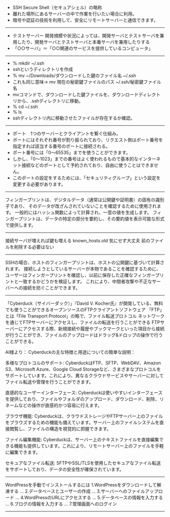 - SSH Secure Shell（セキュアシェル）の略称
- 離れた場所にあるサーバーの中で作業を行いたい場合に利用。
- 暗号や認証の技術を利用して、安全にリモートサーバーと通信できます。
***
- テストサーバー 開発規模や状況によっては、開発サーバとテストサーバを兼用したり、開発サーバとテストサーバと本番サーバを兼用したりする
- 「○○サーバ」＝「○○関連のサービスを提供しているコンピュータ」
***
- % mkdir ~/.ssh
- sshというディレクトリを作成
- % mv ~/Downloads/ダウンロードした鍵のファイル名 ~/.ssh
- これも同じ意味→ mv 現在の秘密鍵ファイルのパス ~/.ssh/秘密鍵ファイル名
- mvコマンドで、ダウンロードした鍵ファイルを、ダウンロードディレクトリから、.sshディレクトリに移動。
- % cd ~/.ssh
- % ls
- sshディレクトリ内に移動させたファイルが存在するか確認。
***
- ポート　1つのサーバーとクライアントを繋ぐ仕組み。
- ポートにはそれぞれ番号が割り振られており、リクエスト側はポート番号を指定すれば該当する番号のポートに接続される。
- ポート番号には「0〜65535」までを使うことができます。
- しかし、「0〜1023」までの番号はよく使われるもので基本的なインターネット接続などのポートとして予約されており、自由に使うことはできません。
- このポートの設定をするためには、「セキュリティグループ」という設定を変更する必要があります。
***
フィンガープリントは、デジタルデータ（通常は公開鍵や証明書）の固有の識別子であり、
そのデータが改ざんされていないことを確認するために使用されます。
一般的にはハッシュ関数によって計算され、一意の値を生成します。
フィンガープリントは、データの特定の部分を要約し、その要約値を表示可能な形式で提供します。
***
接続サーバが増えれば鍵も増える
known_hosts.old 気にせず大丈夫
前のファイルを削除する必要はない
***


SSHの場合、ホストのフィンガープリントは、ホストの公開鍵に基づいて計算されます。
接続しようとしているサーバーが本物であることを確認するために、
ユーザーはフィンガープリントを確認し、以前に保存した正確なフィンガープリントと一致するかどうかを検証します。
これにより、中間者攻撃や不正なサーバーへの接続を防ぐことができます。
***
「Cyberduck（サイバーダック）」『David V. Kocher氏』が開発している、無料でも使うことができるオープンソースのFTPクライアントソフトウェア
「FTP」とは「File Transport Protocol」の略で、ファイル転送プロトコル
ネットワークを通じてFTPサーバーにアクセスし、ファイルの転送を行うことができる
FTPサーバーにアクセスする際、新規接続や履歴やブックマークといった項目から接続が行うことができ、ファイルのアップロードはドラッグ&ドロップの操作で行うことができる。

AI様より：
Cyberduckの主な特徴と用途についての簡単な説明：

多様なプロトコルのサポート: CyberduckはFTP、SFTP、WebDAV、Amazon S3、Microsoft Azure、Google Cloud Storageなど、さまざまなプロトコルをサポートしています。これにより、異なるクラウドサービスやサーバーに対してファイル転送や管理を行うことができます。

直感的なユーザーインターフェース: Cyberduckは使いやすいインターフェースを提供しており、ファイルやフォルダのアップロード、ダウンロード、削除、リネームなどの操作が直感的かつ容易に行えます。

ブラウザ機能: Cyberduckは、クラウドストレージやFTPサーバー上のファイルをブラウズするための機能も備えています。サーバー上のファイルシステムを直接閲覧し、ファイルの構造を視覚的に把握できます。

ファイル編集機能: Cyberduckは、サーバー上のテキストファイルを直接編集できる機能も提供しています。これにより、リモートサーバー上のファイルを手軽に編集できます。

セキュアなファイル転送: SFTPやSSL/TLSを使用したセキュアなファイル転送をサポートしており、データの安全性が確保されています。
***
WordPressを手動でインストールするには
1.WordPressをダウンロードして解凍する ...
2.データベースとユーザーの作成 ...
3.サーバーへのファイルアップロード ...
4.WordPressのURLにアクセスする ...
5.データベースの情報を入力する ...
6.ブログの情報を入力する ...
7.管理画面へのログイン
***

